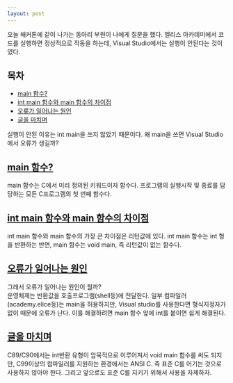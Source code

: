 ```yaml
---
layout: post
---
```


오늘 해커톤에 같이 나가는 동아리 부원이 나에게 질문을 했다.
엘리스 아카데미에서 코드를 실행하면 정상적으로 작동을 하는데,
Visual Studio에서는 실행이 안된다는 것이였다.

## 목차
- [main 함수?](#main-함수?)
- [int main 함수와 main 함수의 차이점](#int-main-함수와-main-함수의-차이점)
- [오류가 일어나는 원인](#오류가-일어나는-원인)
- [글을 마치며](#글을-마치며)

실행이 안된 이유는 int main을 쓰지 않았기 때문이다.
왜 main을 쓰면 Visual Studio에서 오류가 생길까?

## [main 함수?](#main-함수?)

main 함수는 C에서 미리 정의된 키워드이자 함수다. 프로그램의 실행시작 및 종료를 담당하는 모든 C프로그램의 첫 번째 함수다.

## [int main 함수와 main 함수의 차이점](#int-main-함수와-main-함수의-차이점)

int main 함수와 main 함수의 가장 큰 차이점은 리턴값에 있다. int main 함수는 int 형을 반환하는 반면, main 함수는 void main, 즉 리턴값이 없는 함수다.

## [오류가 일어나는 원인](#오류가-일어나는-원인)

그래서 오류가 일어나는 원인이 뭘까?  
운영체제는 반환값을 호출프로그램(shell등)에 전달한다. 일부 컴파일러(academy.elice등)는 main을 허용하지만, Visual studio를 사용한다면 형식지정자가 없이 때문에 오류가 난다. 이를 해결하려면 main 함수 앞에 int를 붙이면 쉽게 해결된다.

## [글을 마치며](#글을-마치며)

C89/C90에서는 int반환 유형이 암묵적으로 이루어져서 void main 함수를 써도 되지만, C99이상의 컴파일러를 지원하는 환경에서는 ANSI C. 즉 표준 C를 어기는 것으로 사용하지 않아야 한다. 그리고 앞으로도 표준 C를 지키기 위해서 사용을 자제하자.
